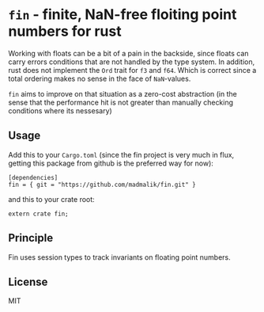 # `fin` - finite, NaN-free floiting point numbers for rust

Working with floats can be a bit of a pain in the backside, since floats can
carry errors conditions that are not handled by the type system.
In addition, rust does not implement the `Ord` trait for `f3` and `f64`. Which
is correct since a total ordering makes no sense in the face of `NaN`-values.

`fin` aims to improve on that situation as a zero-cost abstraction (in the sense
that the performance hit is not greater than manually checking conditions where
its nessesary)

## Usage

Add this to your `Cargo.toml` (since the fin project is very much in flux,
getting this package from github is the preferred way for now):
```
[dependencies]
fin = { git = "https://github.com/madmalik/fin.git" }
````

and this to your crate root:

```
extern crate fin;
```

## Principle

Fin uses session types to track invariants on floating point numbers.



## License
MIT